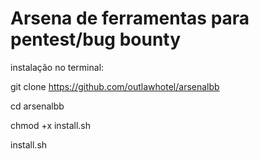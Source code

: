 <h1>Arsena de ferramentas para pentest/bug bounty</h1>

instalação no terminal:

git clone https://github.com/outlawhotel/arsenalbb

cd arsenalbb

chmod +x install.sh

install.sh
